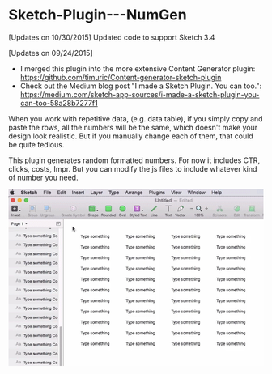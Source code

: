 # Sketch-Plugin---NumGen

[Updates on 10/30/2015] 
Updated code to support Sketch 3.4

[Updates on 09/24/2015] 
- I merged this plugin into the more extensive Content Generator plugin: https://github.com/timuric/Content-generator-sketch-plugin
- Check out the Medium blog post "I made a Sketch Plugin. You can too.": https://medium.com/sketch-app-sources/i-made-a-sketch-plugin-you-can-too-58a28b7277f1


When you work with repetitive data, (e.g. data table), if you simply copy and paste the rows, all the numbers will be the same, which doesn't make your design look realistic. But if you manually change each of them, that could be quite tedious.

This plugin generates random formatted numbers. For now it includes CTR, clicks, costs, Impr. But you can modify the js files to include whatever kind of number you need.

![alt tag](https://raw.githubusercontent.com/auxdesigner/Sketch-Plugin---NumGen/master/demo.gif)

